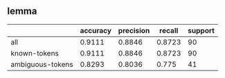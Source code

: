 
## lemma

|                  | accuracy | precision | recall | support |
|------------------|----------|-----------|--------|---------|
| all              | 0.9111   | 0.8846    | 0.8723 | 90      |
| known-tokens     | 0.9111   | 0.8846    | 0.8723 | 90      |
| ambiguous-tokens | 0.8293   | 0.8036    | 0.775  | 41      |

